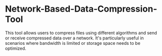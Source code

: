 # Network-Based-Data-Compression-Tool
This tool allows users to compress files using different algorithms and send or receive compressed data over a network. It's particularly useful in scenarios where bandwidth is limited or storage space needs to be optimized.
